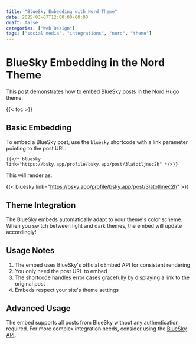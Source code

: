```yaml
---
title: "BlueSky Embedding with Nord Theme"
date: 2025-03-07T12:00:00-00:00
draft: false
categories: ["Web Design"]
tags: ["social media", "integrations", "nord", "theme"]
---
```


# BlueSky Embedding in the Nord Theme

This post demonstrates how to embed BlueSky posts in the Nord Hugo theme.

{{< toc >}}

## Basic Embedding

To embed a BlueSky post, use the `bluesky` shortcode with a link parameter pointing to the post URL:

```
{{</* bluesky link="https://bsky.app/profile/bsky.app/post/3latotljnec2h" */>}}
```

This will render as:

{{< bluesky link="https://bsky.app/profile/bsky.app/post/3latotljnec2h" >}}

## Theme Integration

The BlueSky embeds automatically adapt to your theme's color scheme. When you switch between light and dark themes, the embed will update accordingly!

## Usage Notes

1. The embed uses BlueSky's official oEmbed API for consistent rendering
2. You only need the post URL to embed
3. The shortcode handles error cases gracefully by displaying a link to the original post
4. Embeds respect your site's theme settings

## Advanced Usage

The embed supports all posts from BlueSky without any authentication required. For more complex integration needs, consider using the [BlueSky API](https://www.docs.bsky.app/).
